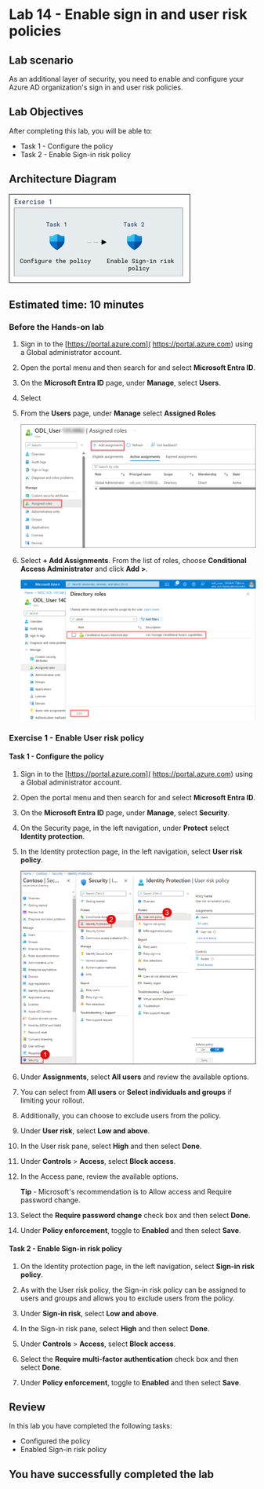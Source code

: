 
# Lab 14 - Enable sign in and user risk policies

## Lab scenario

As an additional layer of security, you need to enable and configure your Azure AD organization's sign in and user risk policies.

## Lab Objectives

After completing this lab, you will be able to:
- Task 1 - Configure the policy
- Task 2 - Enable Sign-in risk policy

## Architecture Diagram

![Screen image displaying the New Group page with Group type, Group name, Owners, and Members highlighted](./media/arch14.png)

## Estimated time: 10 minutes

### Before the Hands-on lab

1. Sign in to the [https://portal.azure.com]( https://portal.azure.com) using a Global administrator account.

2. Open the portal menu and then search for and select **Microsoft Entra ID**.

3. On the **Microsoft Entra ID** page, under **Manage**, select **Users**.

4. Select <inject key="AzureAdUserEmail"></inject> 

5. From the **Users** page, under **Manage** select **Assigned Roles**

   ![Screen image displaying the User risk policy page and highlighted browsing path](./media/assigned-roles.png)

6. Select **+ Add Assignments**. From the list of roles, choose **Conditional Access Administrator** and click **Add >**.
 
   ![Screen image displaying the User risk policy page and highlighted browsing path](./media/assign1.png)

### Exercise 1 - Enable User risk policy

#### Task 1 - Configure the policy

1. Sign in to the [https://portal.azure.com]( https://portal.azure.com) using a Global administrator account.

2. Open the portal menu and then search for and select **Microsoft Entra ID**.

3. On the **Microsoft Entra ID** page, under **Manage**, select **Security**.

4. On the Security page, in the left navigation, under **Protect** select **Identity protection**.

5. In the Identity protection page, in the left navigation, select **User risk policy**.

    ![Screen image displaying the User risk policy page and highlighted browsing path](./media/protection.png)

6. Under **Assignments**, select **All users** and review the available options.

7. You can select from **All users** or **Select individuals and groups** if limiting your rollout.

8. Additionally, you can choose to exclude users from the policy.

9. Under **User risk**, select **Low and above**.

10. In the User risk pane, select **High** and then select **Done**.

11. Under **Controls** > **Access**, select **Block access**.

12. In the Access pane, review the available options.

    **Tip** - Microsoft's recommendation is to Allow access and Require password change.

13. Select the **Require password change** check box and then select **Done**.

14. Under **Policy enforcement**, toggle to  **Enabled** and then select **Save**.

#### Task 2 - Enable Sign-in risk policy

1. On the Identity protection page, in the left navigation, select **Sign-in risk policy**.

2. As with the User risk policy, the Sign-in risk policy can be assigned to users and groups and allows you to exclude users from the policy.

3. Under **Sign-in risk**, select **Low and above**.

4. In the Sign-in risk pane, select **High** and then select **Done**.

5. Under **Controls** > **Access**, select **Block access**.

6. Select the **Require multi-factor authentication** check box and then select **Done**.

7. Under **Policy enforcement**,  toggle to  **Enabled** and then select **Save**.

## Review

In this lab you have completed the following tasks:

- Configured the policy
- Enabled Sign-in risk policy

## You have successfully completed the lab
